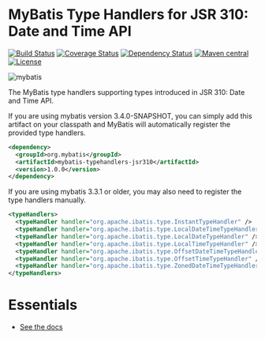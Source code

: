 # MyBatis Type Handlers for JSR 310: Date and Time API

[![Build Status](https://travis-ci.org/mybatis/typehandlers-jsr310.svg?branch=master)](https://travis-ci.org/mybatis/typehandlers-jsr310)
[![Coverage Status](https://coveralls.io/repos/mybatis/typehandlers-jsr310/badge.svg?branch=master&service=github)](https://coveralls.io/github/mybatis/typehandlers-jsr310?branch=master)
[![Dependency Status](https://www.versioneye.com/user/projects/56ef43cb35630e00388897bb/badge.svg?style=flat)](https://www.versioneye.com/user/projects/56ef43cb35630e00388897bb)
[![Maven central](https://maven-badges.herokuapp.com/maven-central/org.mybatis/mybatis-typehandlers-jsr310/badge.svg)](https://maven-badges.herokuapp.com/maven-central/org.mybatis/mybatis-typehandlers-jsr310)
[![License](http://img.shields.io/:license-apache-brightgreen.svg)](http://www.apache.org/licenses/LICENSE-2.0.html)

![mybatis](http://mybatis.github.io/images/mybatis-logo.png)

The MyBatis type handlers supporting types introduced in JSR 310: Date and Time API.

If you are using mybatis version 3.4.0-SNAPSHOT, you can simply add this artifact on your classpath and MyBatis will automatically register the provided type handlers.

```xml
<dependency>
  <groupId>org.mybatis</groupId>
  <artifactId>mybatis-typehandlers-jsr310</artifactId>
  <version>1.0.0</version>
</dependency>
```

If you are using mybatis 3.3.1 or older, you may also need to register the type handlers manually.

```xml
<typeHandlers>
  <typeHandler handler="org.apache.ibatis.type.InstantTypeHandler" />
  <typeHandler handler="org.apache.ibatis.type.LocalDateTimeTypeHandler" />
  <typeHandler handler="org.apache.ibatis.type.LocalDateTypeHandler" />
  <typeHandler handler="org.apache.ibatis.type.LocalTimeTypeHandler" />
  <typeHandler handler="org.apache.ibatis.type.OffsetDateTimeTypeHandler" />
  <typeHandler handler="org.apache.ibatis.type.OffsetTimeTypeHandler" />
  <typeHandler handler="org.apache.ibatis.type.ZonedDateTimeTypeHandler" />
</typeHandlers>
```

# Essentials

* [See the docs](http://mybatis.github.io/mybatis-3)
